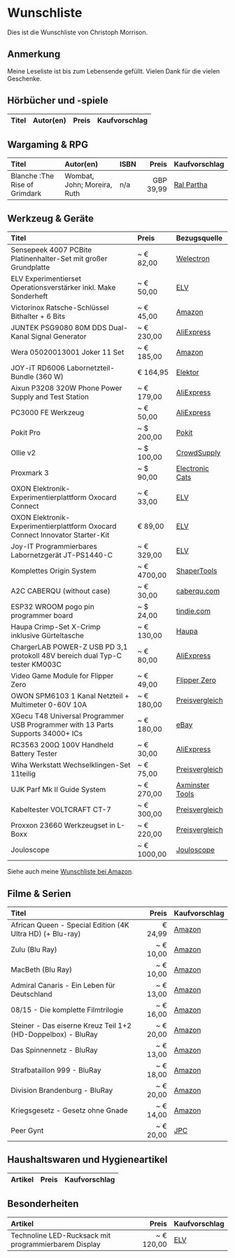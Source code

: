 # Wunschliste
Dies ist die Wunschliste von Christoph Morrison.

## Anmerkung
Meine Leseliste ist bis zum Lebensende gefüllt. Vielen Dank für die vielen Geschenke.

## Hörbücher und -spiele
| Titel                            | Autor(en)        |  Preis  | Kaufvorschlag                                                        |
|:---------------------------------|:-----------------|:-------:|:---------------------------------------------------------------------|

## Wargaming & RPG
| Titel                         | Autor(en)                   | ISBN |     Preis | Kaufvorschlag                                                                                                                                                 |
|:------------------------------|:----------------------------|:-----|----------:|:--------------------------------------------------------------------------------------------------------------------------------------------------------------|
| Blanche :The Rise of Grimdark | Wombat, John; Moreira, Ruth | n/a  | GBP 39,99 | [Ral Partha](https://www.ralparthaeurope.co.uk/shop/wombat-wargames-c-251/john-blanche-c-251_270/blanche-the-rise-of-grimdark-unlimited-preorder-p-4841.html) |


## Werkzeug &amp; Geräte
| Titel                                                                           | Preis       | Bezugsquelle                                                                                                                                                      |
|:--------------------------------------------------------------------------------|:------------|:------------------------------------------------------------------------------------------------------------------------------------------------------------------|
| Sensepeek 4007 PCBite Platinenhalter-Set mit großer Grundplatte                 | ~ € 82,00   | [Welectron](https://www.welectron.com/Sensepeek-4007-PCBite-Platinenhalter-Set-mit-grosser-Grundplatte)                                                           |
| ELV Experimentierset Operationsverstärker inkl. Make Sonderheft                 | ~ € 50,00   | [ELV](https://de.elv.com/elv-experimentierset-operationsverstaerker-inkl-make-sonderheft-253005?fs=2091775902&c=1024)                                             |
| Victorinox Ratsche-Schlüssel Bithalter + 6 Bits                                 | ~ € 45,00   | [Amazon](https://www.amazon.de/dp/B000MLUB5G/)                                                                                                                    |
| JUNTEK PSG9080 80M DDS Dual-Kanal  Signal Generator                             | ~ € 230,00  | [AliExpress](https://de.aliexpress.com/item/1005001848334222.html)                                                                                                |
| Wera 05020013001 Joker 11 Set                                                   | ~ € 185,00  | [Amazon](https://www.amazon.de/dp/B00BT0AYG0/)                                                                                                                    |
| JOY-iT RD6006 Labornetzteil-Bundle (360 W)                                      | € 164,95    | [Elektor](https://www.elektor.de/tools/test-measurement/power-supplies/joy-it-rd6006-dc-power-supply-bundle-360-w?utm_source=MagazineSite&utm_medium=ProductLink) |
| Aixun P3208 320W Phone Power Supply and Test Station                            | ~ € 179,00  | [AliExpress](https://de.aliexpress.com/item/1005005486135211.html)                                                                                                |
| PC3000 FE Werkzeug                                                              | ~ € 50,00   | [AliExpress](https://de.aliexpress.com/item/1005003170484456.html)                                                                                                |
| Pokit Pro                                                                       | ~ $ 200,00  | [Pokit](https://shop.pokitmeter.com/products/pokit-pro)                                                                                                           |
| Ollie v2                                                                        | ~ $ 100,00  | [CrowdSupply](https://www.crowdsupply.com/meatpi-electronics/ollie-v2#products)                                                                                   |
| Proxmark 3                                                                      | ~ $ 90,00   | [Electronic Cats](https://electroniccats.com/store/proxmark/)                                                                                                     |
| OXON Elektronik-Experimentierplattform Oxocard Connect                          | ~ € 33,00   | [ELV](https://de.elv.com/oxon-elektronik-experimentierplattform-oxocard-connect-253844?fs=2883669783&c=785)                                                       |
| OXON Elektronik-Experimentierplattform Oxocard Connect Innovator Starter-Kit    | € 89,00     | [ELV](https://de.elv.com/oxon-elektronik-experimentierplattform-oxocard-connect-innovator-starter-kit-253843)                                                     |
| Joy-IT Programmierbares Labornetzgerät JT-PS1440-C                              | ~ € 329,00  | [ELV](https://de.elv.com/joy-it-programmierbares-labornetzgeraet-jt-ps1440-c-253737?fs=648063823&c=785)                                                           |
| Komplettes Origin System                                                        | ~ € 4700,00 | [ShaperTools](https://www.shapertools.com/de-de/store/package/origin-packages)                                                                                    |
| A2C CABERQU (without case)                                                      | ~ € 30,00   | [caberqu.com](https://caberqu.com/home/29-40-a2c-caberqu-746052578820.html#/26-case-without_case)                                                                 |
| ESP32 WROOM pogo pin programmer board                                           | ~ $ 24,00   | [tindie.com](https://www.tindie.com/products/petl/esp32-wroom-pogo-pin-programmer-board/)                                                                         |
| Haupa Crimp-Set X-Crimp inklusive Gürteltasche                                  | ~ € 130,00  | [Haupa](https://www.haupa.com/de/produkte/produktdetails/page/2616/product/211692/])                                                                              |
| ChargerLAB POWER-Z USB PD 3,1 protokoll 48V bereich dual Typ-C tester KM003C    | ~ € 80,00   | [AliExpress](https://de.aliexpress.com/item/1005003762968353.html)                                                                                                |
| Video Game Module for Flipper Zero                                              | ~ € 49,00   | [Flipper Zero](https://shop.flipperzero.one/products/video-game-module-for-flipper-zero)                                                                          |
| OWON SPM6103 1 Kanal Netzteil + Multimeter 0-60V 10A                            | ~ € 180,00  | [Preisvergleich](https://www.idealo.de/preisvergleich/Liste/120640326/owon-spm6103.html)                                                                          |
| XGecu T48 Universal Programmer USB Programmer with 13 Parts Supports 34000+ ICs | ~ € 180,00  | [eBay](https://www.ebay.de/itm/355110179785)                                                                                                                      |
| RC3563 200Ω 100V Handheld Battery Tester                                        | ~ € 30,00   | [AliExpress](https://de.aliexpress.com/item/1005007964237903.html)                                                                                                |
| Wiha Werkstatt Wechselklingen-Set 11teilig                                      | ~ € 75,00   | [Preisvergleich](https://www.idealo.de/preisvergleich/OffersOfProduct/2848461_-kombiklingen-satz-system-6-11-teilig-281b11-wiha.html)                             |
| UJK Parf Mk II Guide System                                                     | ~ € 270,00  | [Axminster Tools](https://www.axminstertools.com/eu/ujk-technology-parf-guide-system-mkii-104779)                                                                 |
| Kabeltester VOLTCRAFT CT-7                                                      | ~ € 300,00  | [Preisvergleich](https://www.idealo.de/preisvergleich/OffersOfProduct/1944552_-ct-7-voltcraft.html)                                                                  |
| Proxxon 23660 Werkzeugset in L-Boxx                                             | ~ € 220,00  | [Preisvergleich](https://www.idealo.de/preisvergleich/OffersOfProduct/6185521_-23660-proxxon.html)                                                                  |
| Jouloscope                                                                      | ~ € 1000,00 | [Jouloscope](https://www.joulescope.com/)                                                                  |

Siehe auch meine [Wunschliste bei Amazon](https://www.amazon.de/hz/wishlist/ls/IOE8AWT2OXWS).

## Filme & Serien
| Titel                                                           |     Preis | Kaufvorschlag                                                                     |
|:----------------------------------------------------------------|----------:|:----------------------------------------------------------------------------------|
| African Queen - Special Edition (4K Ultra HD) (+ Blu-ray)       |   € 24,99 | [Amazon](https://www.amazon.de/African-Queen-Special-Ultra-Blu-ray/dp/B0BG76Y655) |
| Zulu (Blu Ray)                                                  | ~ € 10,00 | [Amazon](https://www.amazon.de/gp/product/B00PXJI1O0/)                            | 
| MacBeth (Blu Ray)                                               | ~ € 10,00 | [Amazon](https://www.amazon.de/gp/product/B019K0O56K/)                            | 
| Admiral Canaris - Ein Leben für Deutschland                     | ~ € 13,00 | [Amazon](https://www.amazon.de/dp/B07BZ5F6YC/)                                    |
| 08/15 - Die komplette Filmtrilogie                              | ~ € 16,00 | [Amazon](https://www.amazon.de/dp/B01M2Z2PUC/)                                    |
| Steiner - Das eiserne Kreuz Teil 1+2 (HD-Doppelbox) - BluRay    | ~ € 20,00 | [Amazon](https://www.amazon.de/dp/B01MZGXXJX/)                                    |
| Das Spinnennetz - BluRay                                        | ~ € 13,00 | [Amazon](https://www.amazon.de/dp/B00IK6XLNE/)                                    |
| Strafbataillon 999 - BluRay                                     | ~ € 18,00 | [Amazon](https://www.amazon.de/dp/B08SGDZFK6/)                                    |
| Division Brandenburg - BluRay                                   | ~ € 20,00 | [Amazon](https://www.amazon.de/dp/B08SGLZ89S/)                                    |
| Kriegsgesetz - Gesetz ohne Gnade                                | ~ € 14,00 | [Amazon](https://www.amazon.de/dp/B00G9JOWNW/)                                    |
| Peer Gynt                                                       | ~ € 20,00 | [JPC](https://www.jpc.de/jpcng/movie/detail/-/art/Peer-Gynt/hnum/6123270)         |

## Haushaltswaren und Hygieneartikel
| Artikel                                 |     Preis | Kaufvorschlag                                                                           |
|:----------------------------------------|----------:|:----------------------------------------------------------------------------------------|

## Besonderheiten
| Artikel     |   Preis | Kaufvorschlag                                                               |
|:------------|--------:|:----------------------------------------------------------------------------|
| Technoline LED-Rucksack mit programmierbarem Display | ~ € 120,00 | [ELV](https://de.elv.com/p/technoline-bag1-P254187/?itemId=254187) |